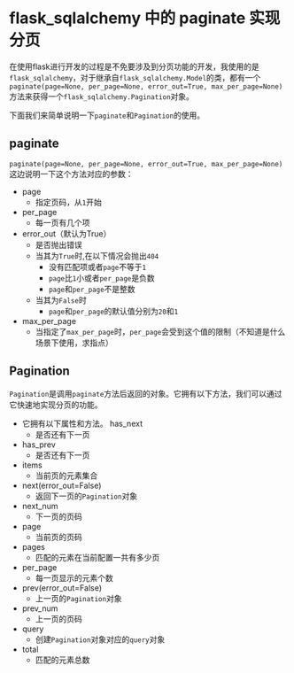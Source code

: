 # flask_sqlalchemy 中的 paginate 实现分页

在使用flask进行开发的过程是不免要涉及到分页功能的开发，我使用的是`flask_sqlalchemy`，对于继承自`flask_sqlalchemy.Model`的类，都有一个`paginate(page=None, per_page=None, error_out=True, max_per_page=None)`方法来获得一个`flask_sqlalchemy.Pagination`对象。

下面我们来简单说明一下`paginate`和`Pagination`的使用。

## paginate

`paginate(page=None, per_page=None, error_out=True, max_per_page=None)`
这边说明一下这个方法对应的参数：

* page
  * 指定页码，从`1`开始
* per_page
  * 每一页有几个项
* error_out（默认为True） 
  * 是否抛出错误
  * 当其为`True`时,在以下情况会抛出`404` 
    * 没有匹配项或者`page`不等于`1`
    * `page`比`1`小或者`per_page`是负数
    * `page`和`per_page`不是整数
  * 当其为`False`时 
    * `page`和`per_page`的默认值分别为`20`和`1`
* max_per_page 
  * 当指定了`max_per_page`时，`per_page`会受到这个值的限制（不知道是什么场景下使用，求指点）

## Pagination

`Pagination`是调用`paginate`方法后返回的对象。它拥有以下方法，我们可以通过它快速地实现分页的功能。 

* 它拥有以下属性和方法。 has_next
  * 是否还有下一页
* has_prev 
  * 是否还有下一页
* items 
  * 当前页的元素集合
* next(error_out=False) 
  * 返回下一页的`Pagination`对象
* next_num 
  * 下一页的页码
* page 
  * 当前页的页码
* pages 
  * 匹配的元素在当前配置一共有多少页
* per_page 
  * 每一页显示的元素个数
* prev(error_out=False) 
  * 上一页的`Pagination`对象
* prev_num 
  * 上一页的页码
* query 
  * 创建`Pagination`对象对应的`query`对象
* total 
  * 匹配的元素总数





 



 

 

 
